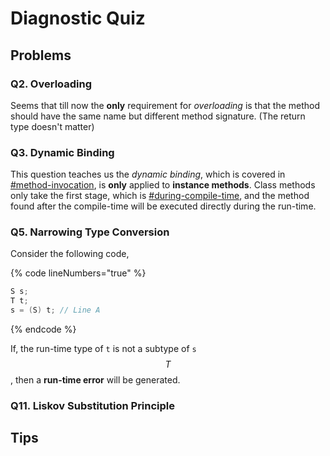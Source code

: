 # Diagnostic Quiz

## Problems

### Q2. Overloading

Seems that till now the **only** requirement for _overloading_ is that the method should have the same name but different method signature. (The return type doesn't matter)

### Q3. Dynamic Binding

This question teaches us the _dynamic binding_, which is covered in [#method-invocation](./#method-invocation "mention"), is **only** applied to **instance methods**. Class methods only take the first stage, which is [#during-compile-time](./#during-compile-time "mention"), and the method found after the compile-time will be executed directly during the run-time.

### Q5. Narrowing Type Conversion

Consider the following code,

{% code lineNumbers="true" %}
```java
S s;
T t;
s = (S) t; // Line A
```
{% endcode %}

If, the run-time type of `t` is not a subtype of `s`$$T$$, then a **run-time error** will be generated.

### Q11. Liskov Substitution Principle

## Tips
